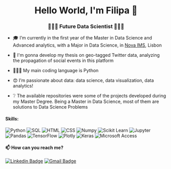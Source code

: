 <h1 align="center"> Hello World, I'm Filipa 👋 </h1>
<h3 align="center">👩🏽‍💻 Future Data Scientist 👩🏽‍💻</h3>



- 🎓 I’m currently in the first year of the Master in Data Science and Advanced analytics, with a Major in Data Science, in [Nova IMS](https://www.novaims.unl.pt/), Lisbon 
- 📝 I'm gonna develop my thesis on geo-tagged Twitter data, analyzing the propagation of social events in this platform
- 👩🏽‍💻 My main coding language is Python
- 😍 I’m passionate about data: data science, data visualization, data analytics!

- ❔ The available repositories were some of the projects developed during my Master Degree. Being a Master in Data Science, most of them are solutions to Data Science Problems

<h4 align="left">Skills: </h3>

![Python](https://img.shields.io/badge/-Python-000000?style=flat&logo=python)
![SQL](https://img.shields.io/badge/-SQL-000000?style=flat&logo=mysql)
![HTML](https://img.shields.io/badge/-HTML-000000?style=flat&logo=html5&logoColor=white)
![CSS](https://img.shields.io/badge/-CSS-000000?style=flat&logo=css3&logoColor=white)
![Numpy](https://img.shields.io/badge/-Numpy-black?style=flat-square&logo=Numpy)
![Scikit Learn](https://img.shields.io/badge/-Scikit%20Learn-black?style=flat-square&logo=scikit-learn)
![Jupyter](https://img.shields.io/badge/-Jupyter-black?style=flat-square&logo=Jupyter)
![Pandas](https://img.shields.io/badge/-Pandas-black?style=flat-square&logo=Pandas)
![TensorFlow](https://img.shields.io/badge/-TensorFlow-black?style=flat-square&logo=TensorFlow)
![Plotly](https://img.shields.io/badge/-Plotly-black?style=flat-square&logo=Plotly)
![Keras](https://img.shields.io/badge/-Keras-black?style=flat-square&logo=keras)
![Microsoft Access](https://img.shields.io/badge/Microsoft_Access-black?style=flat-square&logo=MicrosoftAccess)

<h4 align="left">📫 How can you reach me?</h3>

[![Linkedin Badge](https://img.shields.io/badge/-Lindkeden-blue?style=flat-square&logo=Linkedin&logoColor=white&link=https://www.linkedin.com/in/suyash-srivastava-458b0117)](https://www.linkedin.com/in/filipacarreiraalves/?locale=en_US) 
[![Gmail Badge](https://img.shields.io/badge/-Gmail-D14836??style=flat-square&logo=Gmail&logoColor=white&link=mailto:filipacarreira@gmail.com)](mailto:filipacarreira@gmail.com)

